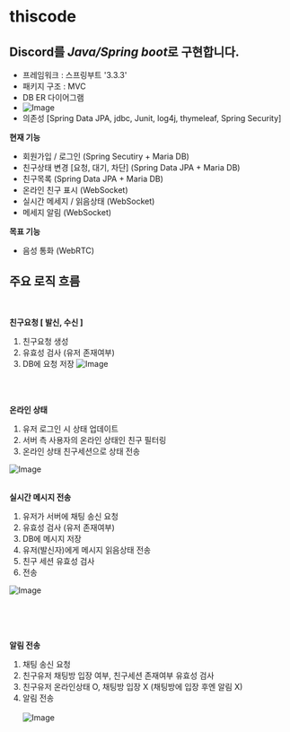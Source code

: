 # thiscode

## Discord를 *Java/Spring boot*로 구현합니다.

- 프레임워크 : 스프링부트 '3.3.3'
- 패키지 구조 : MVC
- DB ER 다이어그램
- ![Image](https://github.com/user-attachments/assets/62d7d467-6794-4000-99bf-c0eff50268b3)
- 의존성 [Spring Data JPA, jdbc, Junit, log4j, thymeleaf, Spring Security]

**현재 기능**
- 회원가입 / 로그인 (Spring Secutiry + Maria DB)
- 친구상태 변경 [요청, 대기, 차단] (Spring Data JPA + Maria DB)
- 친구목록 (Spring Data JPA + Maria DB)
- 온라인 친구 표시 (WebSocket)
- 실시간 메세지 / 읽음상태 (WebSocket)
- 메세지 알림 (WebSocket)
  
**목표 기능**
- 음성 통화 (WebRTC)

## 주요 로직 흐름
<br>

  **친구요청 [ 발신, 수신 ]**
  1. 친구요청 생성
  2. 유효성 검사 (유저 존재여부)
  3. DB에 요청 저장
  ![Image](https://github.com/user-attachments/assets/3c3ccfca-645d-4bc4-8442-303d75815d78)

<br><br>
  
  **온라인 상태**
  1. 유저 로그인 시 상태 업데이트
  2. 서버 측 사용자의 온라인 상태인 친구 필터링
  3. 온라인 상태 친구세션으로 상태 전송
     
  ![Image](https://github.com/user-attachments/assets/0f4ead23-7acb-47e5-bcca-1ca1961d8f04)
<br><br>

  **실시간 메시지 전송**
  1. 유저가 서버에 채팅 송신 요청
  2. 유효성 검사 (유저 존재여부)
  3. DB에 메시지 저장
  4. 유저(발신자)에게 메시지 읽음상태 전송
  5. 친구 세션 유효성 검사
  6. 전송

  ![Image](https://github.com/user-attachments/assets/db2c4b2f-ee60-4fdd-bcac-e3ce1e119eb4)
<br><br>
 

<br><br>

  **알림 전송**
  1. 채팅 송신 요청
  2. 친구유저 채팅방 입장 여부, 친구세션 존재여부 유효성 검사 
  3. 친구유저 온라인상태 O, 채팅방 입장 X (채팅방에 입장 후엔 알림 X)
  4. 알림 전송
<br><br>
  ![Image](https://github.com/user-attachments/assets/72bcf7c4-dada-46b8-b88a-d7265128c062)
